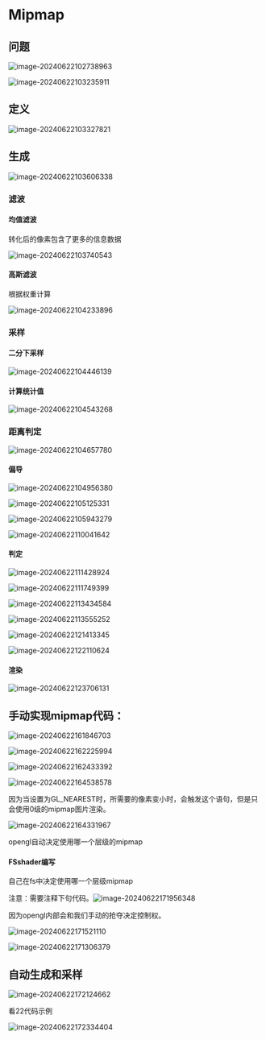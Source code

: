 # Mipmap



## 问题

![image-20240622102738963](https://my-figures.oss-cn-beijing.aliyuncs.com/Figures/image-20240622102738963.png)

![image-20240622103235911](https://my-figures.oss-cn-beijing.aliyuncs.com/Figures/image-20240622103235911.png)



## 定义

![image-20240622103327821](https://my-figures.oss-cn-beijing.aliyuncs.com/Figures/image-20240622103327821.png)



## 生成



![image-20240622103606338](https://my-figures.oss-cn-beijing.aliyuncs.com/Figures/image-20240622103606338.png)



### 滤波



####  均值滤波

转化后的像素包含了更多的信息数据

![image-20240622103740543](https://my-figures.oss-cn-beijing.aliyuncs.com/Figures/image-20240622103740543.png)



#### 高斯滤波

根据权重计算

![image-20240622104233896](https://my-figures.oss-cn-beijing.aliyuncs.com/Figures/image-20240622104233896.png)



### 采样



#### 二分下采样

![image-20240622104446139](https://my-figures.oss-cn-beijing.aliyuncs.com/Figures/image-20240622104446139.png)



#### 计算统计值

![image-20240622104543268](https://my-figures.oss-cn-beijing.aliyuncs.com/Figures/image-20240622104543268.png)



### 距离判定

![image-20240622104657780](https://my-figures.oss-cn-beijing.aliyuncs.com/Figures/image-20240622104657780.png)

#### 偏导

![image-20240622104956380](https://my-figures.oss-cn-beijing.aliyuncs.com/Figures/image-20240622104956380.png)

![image-20240622105125331](https://my-figures.oss-cn-beijing.aliyuncs.com/Figures/image-20240622105125331.png)

![image-20240622105943279](https://my-figures.oss-cn-beijing.aliyuncs.com/Figures/image-20240622105943279.png)



![image-20240622110041642](https://my-figures.oss-cn-beijing.aliyuncs.com/Figures/image-20240622110041642.png)



#### 判定

![image-20240622111428924](https://my-figures.oss-cn-beijing.aliyuncs.com/Figures/image-20240622111428924.png)

![image-20240622111749399](https://my-figures.oss-cn-beijing.aliyuncs.com/Figures/image-20240622111749399.png)



![image-20240622113434584](https://my-figures.oss-cn-beijing.aliyuncs.com/Figures/image-20240622113434584.png)

![image-20240622113555252](https://my-figures.oss-cn-beijing.aliyuncs.com/Figures/image-20240622113555252.png)

![image-20240622121413345](https://my-figures.oss-cn-beijing.aliyuncs.com/Figures/image-20240622121413345.png)



![image-20240622122110624](https://my-figures.oss-cn-beijing.aliyuncs.com/Figures/image-20240622122110624.png)



#### 渲染

![image-20240622123706131](https://my-figures.oss-cn-beijing.aliyuncs.com/Figures/image-20240622123706131.png)



## 手动实现mipmap代码：

![image-20240622161846703](https://my-figures.oss-cn-beijing.aliyuncs.com/Figures/image-20240622161846703.png)

![image-20240622162225994](https://my-figures.oss-cn-beijing.aliyuncs.com/Figures/image-20240622162225994.png)

![image-20240622162433392](https://my-figures.oss-cn-beijing.aliyuncs.com/Figures/image-20240622162433392.png)

![image-20240622164538578](https://my-figures.oss-cn-beijing.aliyuncs.com/Figures/image-20240622164538578.png)

因为当设置为GL_NEAREST时，所需要的像素变小时，会触发这个语句，但是只会使用0级的mipmap图片渲染。

![image-20240622164331967](https://my-figures.oss-cn-beijing.aliyuncs.com/Figures/image-20240622164331967.png)

opengl自动决定使用哪一个层级的mipmap



#### FSshader编写

自己在fs中决定使用哪一个层级mipmap

注意：需要注释下句代码。![image-20240622171956348](https://my-figures.oss-cn-beijing.aliyuncs.com/Figures/image-20240622171956348.png)

因为opengl内部会和我们手动的抢夺决定控制权。



![image-20240622171521110](https://my-figures.oss-cn-beijing.aliyuncs.com/Figures/image-20240622171521110.png)

![image-20240622171306379](https://my-figures.oss-cn-beijing.aliyuncs.com/Figures/image-20240622171306379.png)





## 自动生成和采样



![image-20240622172124662](https://my-figures.oss-cn-beijing.aliyuncs.com/Figures/image-20240622172124662.png)

看22代码示例

![image-20240622172334404](https://my-figures.oss-cn-beijing.aliyuncs.com/Figures/image-20240622172334404.png)













